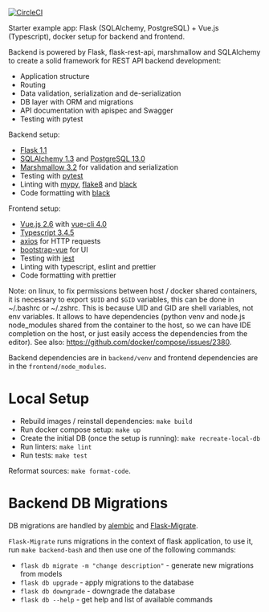 [![CircleCI](https://circleci.com/gh/serebrov/flask-vue-starter.svg?style=svg)](https://circleci.com/gh/serebrov/flask-vue-starter)

Starter example app: Flask (SQLAlchemy, PostgreSQL) + Vue.js (Typescript), docker setup for backend and frontend.

Backend is powered by Flask, flask-rest-api, marshmallow and SQLAlchemy to create a solid framework for REST API backend development:

- Application structure
- Routing
- Data validation, serialization and de-serialization
- DB layer with ORM and migrations
- API documentation with apispec and Swagger
- Testing with pytest

Backend setup:

- [Flask 1.1](http://flask.pocoo.org/)
- [SQLAlchemy 1.3](https://www.sqlalchemy.org/) and [PostgreSQL 13.0](https://www.postgresql.org/)
- [Marshmallow 3.2](https://marshmallow.readthedocs.io/) for validation and serialization
- Testing with [pytest](https://docs.pytest.org/en/latest/)
- Linting with [mypy](http://mypy-lang.org/), [flake8](http://flake8.pycqa.org/en/latest/) and [black](https://github.com/ambv/black)
- Code formatting with [black](https://github.com/ambv/black)

Frontend setup:

- [Vue.js 2.6](https://vuejs.org/) with [vue-cli 4.0](https://cli.vuejs.org/)
- [Typescript 3.4.5](https://www.typescriptlang.org/)
- [axios](https://github.com/axios/axios) for HTTP requests
- [bootstrap-vue](https://bootstrap-vue.js.org/) for UI
- Testing with [jest](https://jestjs.io/)
- Linting with typescript, eslint and prettier
- Code formatting with prettier

Note: on linux, to fix permissions between host / docker shared containers, it is necessary to export `$UID` and `$GID` variables, this can be done in ~/.bashrc or ~/.zshrc.
This is because UID and GID are shell variables, not env variables.
It allows to have dependencies (python venv and node.js node_modules shared from the container to the host, so we can have IDE completion on the host, or just easily access the dependencies from the editor).
See also: https://github.com/docker/compose/issues/2380.

Backend dependencies are in `backend/venv` and frontend dependencies are in the `frontend/node_modules`.

# Local Setup

- Rebuild images / reinstall dependencies: `make build`
- Run docker compose setup: `make up`
- Create the initial DB (once the setup is running): `make recreate-local-db`
- Run linters: `make lint`
- Run tests: `make test`

Reformat sources: `make format-code`.

# Backend DB Migrations

DB migrations are handled by [alembic](https://alembic.sqlalchemy.org/en/latest/autogenerate.html) and [Flask-Migrate](https://flask-migrate.readthedocs.io/en/latest/).

`Flask-Migrate` runs migrations in the context of flask application, to use it, run `make backend-bash` and then use one of the following commands:

- `flask db migrate -m "change description"` - generate new migrations from models
- `flask db upgrade` - apply migrations to the database
- `flask db downgrade` - downgrade the database
- `flask db --help` - get help and list of available commands
